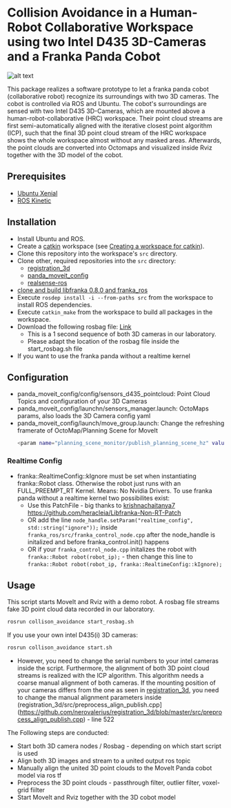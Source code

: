 # Collision Avoidance in a Human-Robot Collaborative Workspace using two Intel D435 3D-Cameras and a Franka Panda Cobot
![alt text](https://raw.githubusercontent.com/nerovalerius/collision_avoidance/master/images/full_desk.jpg)

This package realizes a software prototype to let a franka panda cobot (collaborative robot) recognize its surroundings with two 3D cameras.
The cobot is controlled via ROS and Ubuntu.
The cobot's surroundings are sensed with two Intel D435 3D-Cameras, which are mounted above a human-robot-collaborative (HRC) workspace.
Their point cloud streams are first semi-automatically aligned with the iterative closest point algorithm (ICP),
such that the final 3D point cloud stream of the HRC workspace shows the whole workspace almost without any masked areas.
Afterwards, the point clouds are converted into Octomaps and visualized inside Rviz together with the 3D model of the cobot.

## Prerequisites
- [Ubuntu Xenial](http://releases.ubuntu.com/16.04/)
- [ROS Kinetic](http://wiki.ros.org/kinetic)

## Installation
- Install Ubuntu and ROS.
- Create a [catkin](http://wiki.ros.org/catkin) workspace (see [Creating a workspace for catkin](http://wiki.ros.org/catkin/Tutorials/create_a_workspace)).
- Clone this repository into the workspace's `src` directory.
- Clone other, required repositories into the `src` directory:
    - [registration_3d](https://github.com/nerovalerius/registration_3d.git)
    - [panda_moveit_config](https://github.com/nerovalerius/panda_moveit_config.git)
    - [realsense-ros](https://github.com/IntelRealSense/realsense-ros.git)
- [clone and build libfranka 0.8.0 and franka_ros ](https://frankaemika.github.io/docs/installation_linux.html#building-from-source)
- Execute `rosdep install -i --from-paths src` from the workspace to install ROS dependencies.
- Execute `catkin_make` from the workspace to build all packages in the workspace.
- Download the following rosbag file: [Link](https://drive.google.com/file/d/1eIEW_tNSs0p7Sgny7x9dS-HAtSRvAcDm/view?usp=sharing)
    - This is a 1 second sequence of both 3D cameras in our laboratory.
    - Please adapt the location of the rosbag file inside the start_rosbag.sh file
- If you want to use the franka panda without a realtime kernel


## Configuration
- panda_moveit_config/config/sensors_d435_pointcloud: Point Cloud Topics and configuration of your 3D Cameras
- panda_moveit_config/launchn/sensors_manager.launch: OctoMaps params, also loads the 3D Camera config yaml
- panda_moveit_config/launch/move_group.launch: Change the refreshing framerate of OctoMap/Planning Scene for MoveIt
    ```sh
    <param name="planning_scene_monitor/publish_planning_scene_hz" value="30.0" />
    ```
### Realtime Config
- franka::RealtimeConfig::kIgnore must be set when instantiating franka::Robot class.
    Otherwise the robot just runs with an FULL_PREEMPT_RT Kernel. Means: No Nvidia Drivers.
    To use franka panda without a realtime kernel two possibilites exist:
    - Use this PatchFile - big thanks to [krishnachaitanya7](https://github.com/krishnachaitanya7)
        https://github.com/heracleia/Libfranka-Non-RT-Patch
    - OR add the line `node_handle.setParam("realtime_config", std::string("ignore"));` inside `franka_ros/src/franka_control_node.cpp` after the node_handle is initalized and before franka_control.init() happens
    - OR if your `franka_control_node.cpp` initalizes the robot with `franka::Robot robot(robot_ip);` - then change this line to `franka::Robot robot(robot_ip, franka::RealtimeConfig::kIgnore);`


## Usage
This script starts MoveIt and Rviz with a demo robot. A rosbag file streams fake 3D point cloud data recorded in our laboratory.
```sh
rosrun collison_avoidance start_rosbag.sh
```

If you use your own intel D435(i) 3D cameras:
```sh
rosrun collison_avoidance start.sh
```
-   However, you need to change the serial numbers to your intel cameras inside the script. 
    Furthermore, the alignment of both 3D point cloud streams is realized with the ICP algorithm. 
    This algorithm needs a coarse manual alignment of both cameras. 
    If the mounting position of your cameras differs from the one as seen in [registration_3d](https://github.com/nerovalerius/registration_3d.git),
    you need to change the manual alignment parameters inside (registration_3d/src/preprocess_align_publish.cpp](https://github.com/nerovalerius/registration_3d/blob/master/src/preprocess_align_publish.cpp) - line 522


The Following steps are conducted:
- Start both 3D camera nodes / Rosbag - depending on which start script is used
- Align both 3D images and stream to a united output ros topic
- Manually align the united 3D point clouds to the MoveIt Panda cobot model via ros tf
- Preprocess the 3D point clouds - passthrough filter, outlier filter, voxel-grid fiilter
- Start MoveIt and Rviz together with the 3D cobot model


